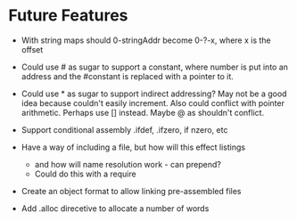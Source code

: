 # Future Features

* With string maps should 0-stringAddr become 0-?-x, where x is the offset

* Could use # as sugar to support a constant, where number is put into an address and the #constant is replaced with a pointer to it.

* Could use * as sugar to support indirect addressing? May not be a good idea because couldn't easily increment.  Also could conflict with pointer arithmetic. Perhaps use [] instead.  Maybe @ as shouldn't conflict.

* Support conditional assembly .ifdef, .ifzero, if nzero, etc

* Have a way of including a file, but how will this effect listings
  - and how will name resolution work - can prepend?
  - Could do this with a require

* Create an object format to allow linking pre-assembled files

* Add .alloc direcetive to allocate a number of words
